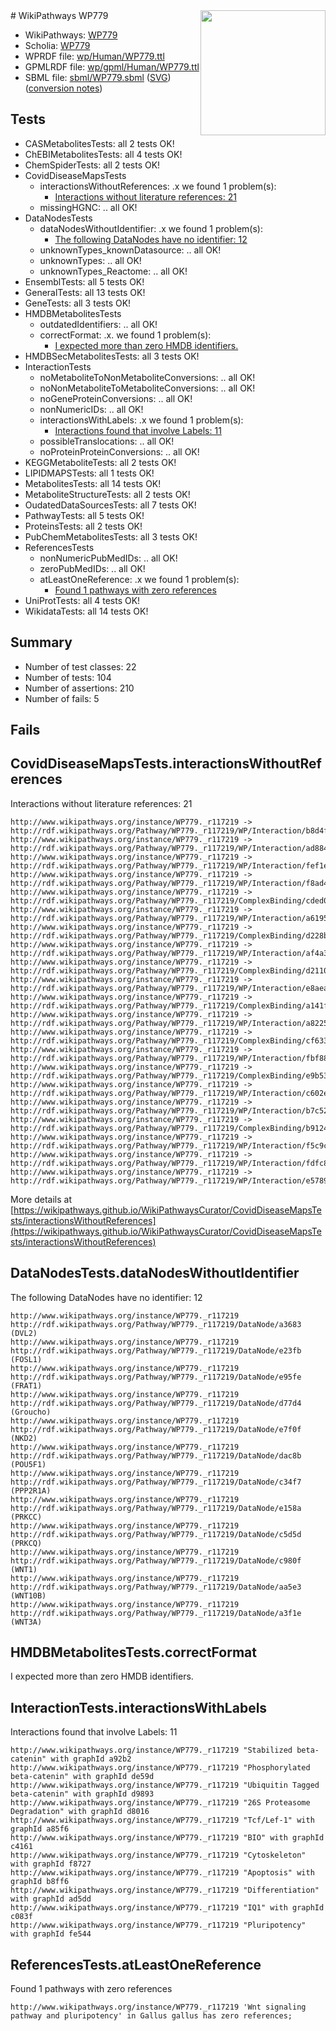 <img style="float: right; width: 200px" src="../logo.png" />
# WikiPathways WP779

* WikiPathways: [WP779](https://identifiers.org/wikipathways:WP779)
* Scholia: [WP779](https://scholia.toolforge.org/wikipathways/WP779)
* WPRDF file: [wp/Human/WP779.ttl](../wp/Human/WP779.ttl)
* GPMLRDF file: [wp/gpml/Human/WP779.ttl](../wp/gpml/Human/WP779.ttl)
* SBML file: [sbml/WP779.sbml](../sbml/WP779.sbml) ([SVG](../sbml/WP779.svg)) ([conversion notes](../sbml/WP779.txt))

## Tests
* CASMetabolitesTests: all 2 tests OK!
* ChEBIMetabolitesTests: all 4 tests OK!
* ChemSpiderTests: all 2 tests OK!
* CovidDiseaseMapsTests
    * interactionsWithoutReferences: .x we found 1 problem(s):
        * [Interactions without literature references: 21](#9701cd01)
    * missingHGNC: .. all OK!
* DataNodesTests
    * dataNodesWithoutIdentifier: .x we found 1 problem(s):
        * [The following DataNodes have no identifier: 12](#8792c492)
    * unknownTypes_knownDatasource: .. all OK!
    * unknownTypes: .. all OK!
    * unknownTypes_Reactome: .. all OK!
* EnsemblTests: all 5 tests OK!
* GeneralTests: all 13 tests OK!
* GeneTests: all 3 tests OK!
* HMDBMetabolitesTests
    * outdatedIdentifiers: .. all OK!
    * correctFormat: .x. we found 1 problem(s):
        * [I expected more than zero HMDB identifiers.](#ad154c1e)
* HMDBSecMetabolitesTests: all 3 tests OK!
* InteractionTests
    * noMetaboliteToNonMetaboliteConversions: .. all OK!
    * noNonMetaboliteToMetaboliteConversions: .. all OK!
    * noGeneProteinConversions: .. all OK!
    * nonNumericIDs: .. all OK!
    * interactionsWithLabels: .x we found 1 problem(s):
        * [Interactions found that involve Labels: 11](#fe97a8b9)
    * possibleTranslocations: .. all OK!
    * noProteinProteinConversions: .. all OK!
* KEGGMetaboliteTests: all 2 tests OK!
* LIPIDMAPSTests: all 1 tests OK!
* MetabolitesTests: all 14 tests OK!
* MetaboliteStructureTests: all 2 tests OK!
* OudatedDataSourcesTests: all 7 tests OK!
* PathwayTests: all 5 tests OK!
* ProteinsTests: all 2 tests OK!
* PubChemMetabolitesTests: all 3 tests OK!
* ReferencesTests
    * nonNumericPubMedIDs: .. all OK!
    * zeroPubMedIDs: .. all OK!
    * atLeastOneReference: .x we found 1 problem(s):
        * [Found 1 pathways with zero references](#35eb778e)
* UniProtTests: all 4 tests OK!
* WikidataTests: all 14 tests OK!


## Summary

* Number of test classes: 22
* Number of tests: 104
* Number of assertions: 210
* Number of fails: 5

## Fails

<a name="9701cd01" />

## CovidDiseaseMapsTests.interactionsWithoutReferences

Interactions without literature references: 21
```
http://www.wikipathways.org/instance/WP779._r117219 -> http://rdf.wikipathways.org/Pathway/WP779._r117219/WP/Interaction/b8d4f
http://www.wikipathways.org/instance/WP779._r117219 -> http://rdf.wikipathways.org/Pathway/WP779._r117219/WP/Interaction/ad884
http://www.wikipathways.org/instance/WP779._r117219 -> http://rdf.wikipathways.org/Pathway/WP779._r117219/WP/Interaction/fef1e
http://www.wikipathways.org/instance/WP779._r117219 -> http://rdf.wikipathways.org/Pathway/WP779._r117219/WP/Interaction/f8ad4
http://www.wikipathways.org/instance/WP779._r117219 -> http://rdf.wikipathways.org/Pathway/WP779._r117219/ComplexBinding/cded0
http://www.wikipathways.org/instance/WP779._r117219 -> http://rdf.wikipathways.org/Pathway/WP779._r117219/WP/Interaction/a6195
http://www.wikipathways.org/instance/WP779._r117219 -> http://rdf.wikipathways.org/Pathway/WP779._r117219/ComplexBinding/d228b
http://www.wikipathways.org/instance/WP779._r117219 -> http://rdf.wikipathways.org/Pathway/WP779._r117219/WP/Interaction/af4a3
http://www.wikipathways.org/instance/WP779._r117219 -> http://rdf.wikipathways.org/Pathway/WP779._r117219/ComplexBinding/d2110
http://www.wikipathways.org/instance/WP779._r117219 -> http://rdf.wikipathways.org/Pathway/WP779._r117219/WP/Interaction/e8aea
http://www.wikipathways.org/instance/WP779._r117219 -> http://rdf.wikipathways.org/Pathway/WP779._r117219/ComplexBinding/a141f
http://www.wikipathways.org/instance/WP779._r117219 -> http://rdf.wikipathways.org/Pathway/WP779._r117219/WP/Interaction/a8225
http://www.wikipathways.org/instance/WP779._r117219 -> http://rdf.wikipathways.org/Pathway/WP779._r117219/ComplexBinding/cf633
http://www.wikipathways.org/instance/WP779._r117219 -> http://rdf.wikipathways.org/Pathway/WP779._r117219/WP/Interaction/fbf88
http://www.wikipathways.org/instance/WP779._r117219 -> http://rdf.wikipathways.org/Pathway/WP779._r117219/ComplexBinding/e9b53
http://www.wikipathways.org/instance/WP779._r117219 -> http://rdf.wikipathways.org/Pathway/WP779._r117219/WP/Interaction/c602e
http://www.wikipathways.org/instance/WP779._r117219 -> http://rdf.wikipathways.org/Pathway/WP779._r117219/WP/Interaction/b7c52
http://www.wikipathways.org/instance/WP779._r117219 -> http://rdf.wikipathways.org/Pathway/WP779._r117219/ComplexBinding/b9124
http://www.wikipathways.org/instance/WP779._r117219 -> http://rdf.wikipathways.org/Pathway/WP779._r117219/WP/Interaction/f5c9c
http://www.wikipathways.org/instance/WP779._r117219 -> http://rdf.wikipathways.org/Pathway/WP779._r117219/WP/Interaction/fdfc8
http://www.wikipathways.org/instance/WP779._r117219 -> http://rdf.wikipathways.org/Pathway/WP779._r117219/WP/Interaction/e5789
```

More details at [https://wikipathways.github.io/WikiPathwaysCurator/CovidDiseaseMapsTests/interactionsWithoutReferences](https://wikipathways.github.io/WikiPathwaysCurator/CovidDiseaseMapsTests/interactionsWithoutReferences)

<a name="8792c492" />

## DataNodesTests.dataNodesWithoutIdentifier

The following DataNodes have no identifier: 12
```
http://www.wikipathways.org/instance/WP779._r117219 http://rdf.wikipathways.org/Pathway/WP779._r117219/DataNode/a3683 (DVL2)
http://www.wikipathways.org/instance/WP779._r117219 http://rdf.wikipathways.org/Pathway/WP779._r117219/DataNode/e23fb (FOSL1)
http://www.wikipathways.org/instance/WP779._r117219 http://rdf.wikipathways.org/Pathway/WP779._r117219/DataNode/e95fe (FRAT1)
http://www.wikipathways.org/instance/WP779._r117219 http://rdf.wikipathways.org/Pathway/WP779._r117219/DataNode/d77d4 (Groucho)
http://www.wikipathways.org/instance/WP779._r117219 http://rdf.wikipathways.org/Pathway/WP779._r117219/DataNode/e7f0f (NKD2)
http://www.wikipathways.org/instance/WP779._r117219 http://rdf.wikipathways.org/Pathway/WP779._r117219/DataNode/dac8b (POU5F1)
http://www.wikipathways.org/instance/WP779._r117219 http://rdf.wikipathways.org/Pathway/WP779._r117219/DataNode/c34f7 (PPP2R1A)
http://www.wikipathways.org/instance/WP779._r117219 http://rdf.wikipathways.org/Pathway/WP779._r117219/DataNode/e158a (PRKCC)
http://www.wikipathways.org/instance/WP779._r117219 http://rdf.wikipathways.org/Pathway/WP779._r117219/DataNode/c5d5d (PRKCQ)
http://www.wikipathways.org/instance/WP779._r117219 http://rdf.wikipathways.org/Pathway/WP779._r117219/DataNode/c980f (WNT1)
http://www.wikipathways.org/instance/WP779._r117219 http://rdf.wikipathways.org/Pathway/WP779._r117219/DataNode/aa5e3 (WNT10B)
http://www.wikipathways.org/instance/WP779._r117219 http://rdf.wikipathways.org/Pathway/WP779._r117219/DataNode/a3f1e (WNT3A)
```

<a name="ad154c1e" />

## HMDBMetabolitesTests.correctFormat

I expected more than zero HMDB identifiers.
<a name="fe97a8b9" />

## InteractionTests.interactionsWithLabels

Interactions found that involve Labels: 11
```
http://www.wikipathways.org/instance/WP779._r117219 "Stabilized beta-catenin" with graphId a92b2
http://www.wikipathways.org/instance/WP779._r117219 "Phosphorylated beta-catenin" with graphId de59d
http://www.wikipathways.org/instance/WP779._r117219 "Ubiquitin Tagged
beta-catenin" with graphId d9893
http://www.wikipathways.org/instance/WP779._r117219 "26S Proteasome Degradation" with graphId d8016
http://www.wikipathways.org/instance/WP779._r117219 "Tcf/Lef-1" with graphId a85f6
http://www.wikipathways.org/instance/WP779._r117219 "BIO" with graphId c4161
http://www.wikipathways.org/instance/WP779._r117219 "Cytoskeleton" with graphId f8727
http://www.wikipathways.org/instance/WP779._r117219 "Apoptosis" with graphId b8ff6
http://www.wikipathways.org/instance/WP779._r117219 "Differentiation" with graphId ad5dd
http://www.wikipathways.org/instance/WP779._r117219 "IQ1" with graphId c083f
http://www.wikipathways.org/instance/WP779._r117219 "Pluripotency" with graphId fe544
```

<a name="35eb778e" />

## ReferencesTests.atLeastOneReference

Found 1 pathways with zero references
```
http://www.wikipathways.org/instance/WP779._r117219 'Wnt signaling pathway and pluripotency' in Gallus gallus has zero references; 
```

